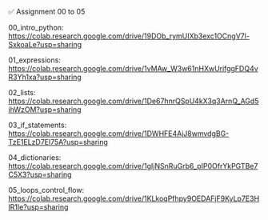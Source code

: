 ✅ Assignment 00 to 05


00_intro_python: https://colab.research.google.com/drive/19DOb_rymUIXb3exc1OCngV7l-SxkoaLe?usp=sharing

01_expressions: https://colab.research.google.com/drive/1vMAw_W3w61nHXwUrifggFDQ4vR3Yh1xa?usp=sharing

02_lists: https://colab.research.google.com/drive/1De67hnrQSpU4kX3q3ArnQ_AGd5ihWzOM?usp=sharing

03_if_statements: https://colab.research.google.com/drive/1DWHFE4AjJ8wmvdgBG-TzE1ELzD7El75A?usp=sharing

04_dictionaries: https://colab.research.google.com/drive/1gIjNSnRuGrb6_pIP0OfrYkPGTBe7C5X3?usp=sharing

05_loops_control_flow: https://colab.research.google.com/drive/1KLkoqPfhpy9OEDAFjF9KyLp7E3HlR1Ie?usp=sharing
